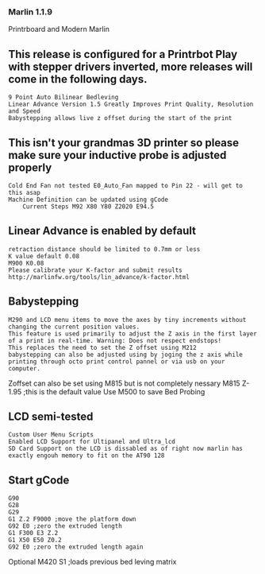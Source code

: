 ### Marlin 1.1.9
Printrboard and Modern Marlin

## This release is configured for a Printrbot Play with stepper drivers inverted, more releases will come in the following days.
    
    9 Point Auto Bilinear Bedleving
    Linear Advance Version 1.5 Greatly Improves Print Quality, Resolution and Speed
    Babystepping allows live z offset during the start of the print

## This isn't your grandmas 3D printer so please make sure your inductive probe is adjusted properly

    Cold End Fan not tested E0_Auto_Fan mapped to Pin 22 - will get to this asap
	Machine Definition can be updated using gCode
    	Current Steps M92 X80 Y80 Z2020 E94.5
	
## Linear Advance is enabled by default
    retraction distance should be limited to 0.7mm or less
    K value default 0.08
    M900 K0.08
    Please calibrate your K-factor and submit results 
    http://marlinfw.org/tools/lin_advance/k-factor.html

## Babystepping
    M290 and LCD menu items to move the axes by tiny increments without changing the current position values. 
    This feature is used primarily to adjust the Z axis in the first layer of a print in real-time. Warning: Does not respect endstops!
    This replaces the need to set the Z offset using M212
    babystepping can also be adjusted using by joging the z axis while printing through octo print control pannel or via usb on your computer.

Zoffset can also be set using M815 but is not completely nessary
    M815 Z-1.95 ;this is the default value
    Use M500 to save Bed Probing


## LCD semi-tested 
    Custom User Menu Scripts
    Enabled LCD Support for Ultipanel and Ultra_lcd
    SD Card Support on the LCD is dissabled as of right now marlin has exactly engouh memory to fit on the AT90 128


## Start gCode
    G90
    G28
    G29
    G1 Z.2 F9000 ;move the platform down
    G92 E0 ;zero the extruded length
    G1 F300 E3 Z.2
    G1 X50 E50 Z0.2
    G92 E0 ;zero the extruded length again

Optional
    M420 S1 ;loads previous bed leving matrix

